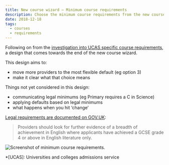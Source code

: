 ```yaml
---
title: New course wizard – Minimum course requirements
description: Choose the minimum course requirements from the new course wizard
date: 2018-12-18
tags:
  - courses
  - requirements
---
```


Following on from the [investigation into UCAS specific course requirements](/publish-teacher-training-courses/specific-requirements), a design that comes towards the end of the new course wizard.

This design aims to:

- move more providers to the most flexible default (eg option 3)
- make it clear what that choice means

Things not yet considered in this design:

- communicating legal minimums (eg Primary requires a C in Science)
- applying defaults based on legal minimums
- what happens when you hit ‘change’

[Legal requirements are documented on GOV.UK](https://www.gov.uk/government/publications/initial-teacher-training-criteria/initial-teacher-training-itt-criteria-and-supporting-advice#c11-gcse-standard-equivalent):

> Providers should look for further evidence of a breadth of achievement in English where applicants have achieved a GCSE grade 4 or above in English literature only.

![Screenshot of minimum course requirements.](minimum-course-requirements.png "Minimum course requirements")

*[UCAS]: Universities and colleges admissions service
